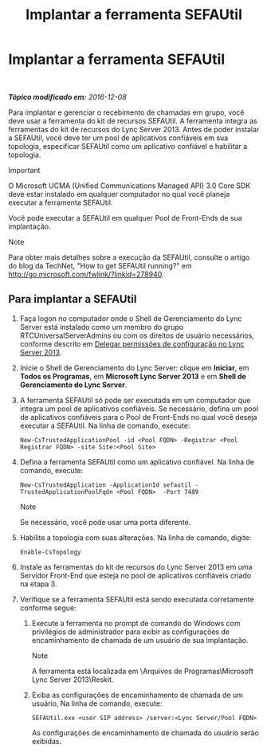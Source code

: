 ﻿---
title: Implantar a ferramenta SEFAUtil
TOCTitle: Implantar a ferramenta SEFAUtil
ms:assetid: fb556e50-88dd-4404-a3d5-be36f5ba41e6
ms:mtpsurl: https://technet.microsoft.com/pt-br/library/JJ945659(v=OCS.15)
ms:contentKeyID: 52057775
ms.date: 12/10/2016
mtps_version: v=OCS.15
ms.translationtype: HT
---

# Implantar a ferramenta SEFAUtil

 

_**Tópico modificado em:** 2016-12-08_

Para implantar e gerenciar o recebimento de chamadas em grupo, você deve usar a ferramenta do kit de recursos SEFAUtil. A ferramenta integra as ferramentas do kit de recursos do Lync Server 2013. Antes de poder instalar a SEFAUtil, você deve ter um pool de aplicativos confiáveis em sua topologia, especificar SEFAUtil como um aplicativo confiável e habilitar a topologia.

> [!important]  
> O Microsoft UCMA (Unified Communications Managed API) 3.0 Core SDK deve estar instalado em qualquer computador no qual você planeja executar a ferramenta SEFAUtil.

Você pode executar a SEFAUtil em qualquer Pool de Front-Ends de sua implantação.

> [!note]  
> Para obter mais detalhes sobre a execução da SEFAUtil, consulte o artigo do blog da TechNet, &quot;How to get SEFAUtil running?&quot; em <a href="http://go.microsoft.com/fwlink/?linkid=278940" class="uri">http://go.microsoft.com/fwlink/?linkid=278940</a>.

## Para implantar a SEFAUtil

1.  Faça logon no computador onde o Shell de Gerenciamento do Lync Server está instalado como um membro do grupo RTCUniversalServerAdmins ou com os direitos de usuário necessários, conforme descrito em [Delegar permissões de configuração no Lync Server 2013](lync-server-2013-delegate-setup-permissions.md).

2.  Inicie o Shell de Gerenciamento do Lync Server: clique em **Iniciar**, em **Todos os Programas**, em **Microsoft Lync Server 2013** e em **Shell de Gerenciamento do Lync Server**.

3.  A ferramenta SEFAUtil só pode ser executada em um computador que integra um pool de aplicativos confiáveis. Se necessário, defina um pool de aplicativos confiáveis para o Pool de Front-Ends no qual você deseja executar a SEFAUtil. Na linha de comando, execute:
    
        New-CsTrustedApplicationPool -id <Pool FQDN> -Registrar <Pool Registrar FQDN> -site Site:<Pool Site>

4.  Defina a ferramenta SEFAUtil como um aplicativo confiável. Na linha de comando, execute:
    
        New-CsTrustedApplication -ApplicationId sefautil -TrustedApplicationPoolFqdn <Pool FQDN>  -Port 7489
    
    > [!note]  
    > Se necessário, você pode usar uma porta diferente.

5.  Habilite a topologia com suas alterações. Na linha de comando, digite:
    
        Enable-CsTopology

6.  Instale as ferramentas do kit de recursos do Lync Server 2013 em uma Servidor Front-End que esteja no pool de aplicativos confiáveis criado na etapa 3.

7.  Verifique se a ferramenta SEFAUtil está sendo executada corretamente conforme segue:
    
    1.  Execute a ferramenta no prompt de comando do Windows com privilégios de administrador para exibir as configurações de encaminhamento de chamada de um usuário de sua implantação.
        
        > [!note]  
        > A ferramenta está localizada em \Arquivos de Programas\Microsoft Lync Server 2013\Reskit.    
    2.  Exiba as configurações de encaminhamento de chamada de um usuário, Na linha de comando, execute:
        
            SEFAUtil.exe <user SIP address> /server:<Lync Server/Pool FQDN>
        
        As configurações de encaminhamento de chamada do usuário serão exibidas.

